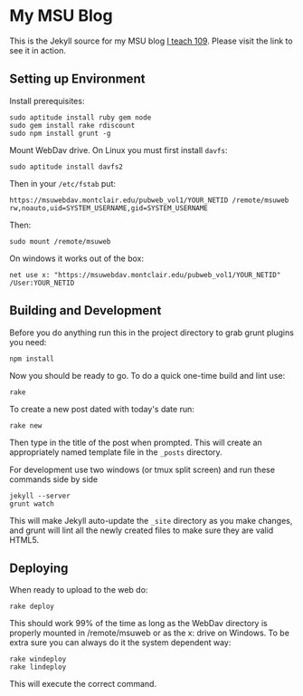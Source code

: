 My MSU Blog
===========

This is the Jekyll source for my MSU blog [I teach 109][1]. Please visit the link to see it in action.

Setting up Environment
---

Install prerequisites:

    sudo aptitude install ruby gem node
    sudo gem install rake rdiscount
    sudo npm install grunt -g

Mount WebDav drive. On Linux you must first install `davfs`:

    sudo aptitude install davfs2

Then in your `/etc/fstab` put:

    https://msuwebdav.montclair.edu/pubweb_vol1/YOUR_NETID /remote/msuweb rw,noauto,uid=SYSTEM_USERNAME,gid=SYSTEM_USERNAME

Then:

    sudo mount /remote/msuweb

On windows it works out of the box:

    net use x: "https://msuwebdav.montclair.edu/pubweb_vol1/YOUR_NETID" /User:YOUR_NETID

Building and Development
---

Before you do anything run this in the project directory to grab grunt plugins you need:

    npm install

Now you should be ready to go. To do a quick one-time build and lint use:

    rake

To create a new post dated with today's date run:

    rake new

Then type in the title of the post when prompted. This will create an appropriately named template file in the `_posts` directory.

For development use two windows (or tmux split screen) and run these commands side by side

    jekyll --server
    grunt watch

This will make Jekyll auto-update the `_site` directory as you make changes, and grunt will lint all the newly created files to make sure they are valid HTML5.

Deploying
---

When ready to upload to the web do:

    rake deploy

This should work 99% of the time as long as the WebDav directory is properly mounted in /remote/msuweb or as the x: drive on Windows. To be extra sure you can always do it the system dependent way:

    rake windeploy
    rake lindeploy

This will execute the correct command.

[1]: http://msuweb.montclair.edu/~maciakl/blog/
